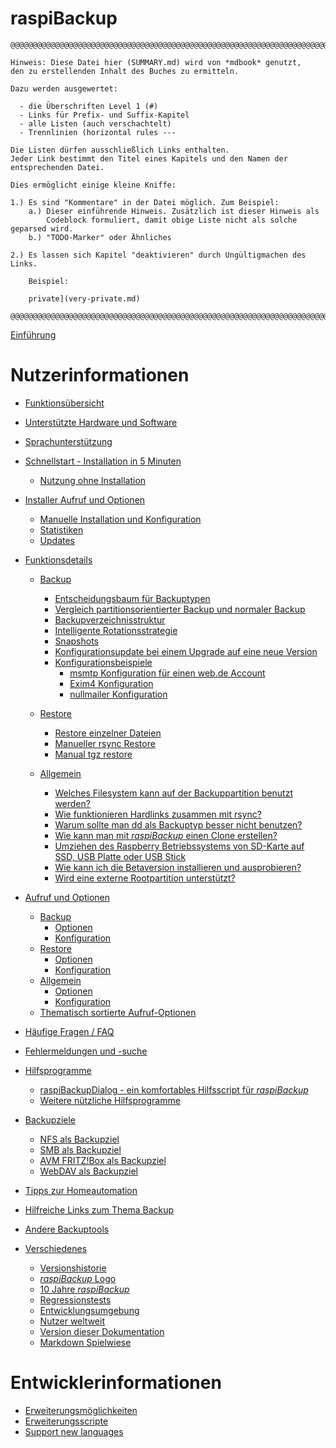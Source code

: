 <!-- vim: set conceallevel=0: -->
# raspiBackup

```
@@@@@@@@@@@@@@@@@@@@@@@@@@@@@@@@@@@@@@@@@@@@@@@@@@@@@@@@@@@@@@@@@@@@@@@@@@@@@@

Hinweis: Diese Datei hier (SUMMARY.md) wird von *mdbook* genutzt,
den zu erstellenden Inhalt des Buches zu ermitteln.

Dazu werden ausgewertet:

  - die Überschriften Level 1 (#)
  - Links für Prefix- und Suffix-Kapitel
  - alle Listen (auch verschachtelt)
  - Trennlinien (horizontal rules ---

Die Listen dürfen ausschließlich Links enthalten.
Jeder Link bestimmt den Titel eines Kapitels und den Namen der entsprechenden Datei.

Dies ermöglicht einige kleine Kniffe:

1.) Es sind "Kommentare" in der Datei möglich. Zum Beispiel:
    a.) Dieser einführende Hinweis. Zusätzlich ist dieser Hinweis als
        Codeblock formuliert, damit obige Liste nicht als solche geparsed wird.
    b.) "TODO-Marker" oder Ähnliches

2.) Es lassen sich Kapitel "deaktivieren" durch Ungültigmachen des Links.

    Beispiel:

    private](very-private.md)

@@@@@@@@@@@@@@@@@@@@@@@@@@@@@@@@@@@@@@@@@@@@@@@@@@@@@@@@@@@@@@@@@@@@@@@@@@@@@@
```


[Einführung](introduction.md)

# Nutzerinformationen

- [Funktionsübersicht](function-overview.md)

- [Unterstützte Hardware und Software](supported-hardware-and-software.md)

- [Sprachunterstützung](language-support.md)

- [Schnellstart - Installation in 5 Minuten](installation-in-5-minutes.md)
    - [Nutzung ohne Installation](using-raspibackup-without-installation.md)

- [Installer Aufruf und Optionen](installer.md)
    - [Manuelle Installation und Konfiguration](manual-installation-and-configuration.md)
    - [Statistiken](statistics.md)
    - [Updates](updates.md)

- [Funktionsdetails](function-intro.md)
    - [Backup](backup-intro.md)
        - [Entscheidungsbaum für Backuptypen](backup-types.md)
        - [Vergleich partitionsorientierter Backup und normaler Backup](normal-or-partition-backup.md)
        - [Backupverzeichnisstruktur](backup-directory-structure.md)
        - [Intelligente Rotationsstrategie](smart-recycle.md)
        - [Snapshots](snapshots.md)
        - [Konfigurationsupdate bei einem Upgrade auf eine neue Version](configuration-update-when-upgrading-to-a-new-version.md)
        - [Konfigurationsbeispiele](configuration-examples.md)
            - [msmtp Konfiguration für einen web.de Account](msmtp-configuration-for-web-de-account.md)
            - [Exim4 Konfiguration](exim4-configuration.md)
            - [nullmailer Konfiguration](nullmailer-configuration.md)

    - [Restore](restore-intro.md)
        - [Restore einzelner Dateien](how-to-retrieve-single-files-or-directories-from-the-backup.md)
        - [Manueller rsync Restore](manual-restore.md)
        - [Manual tgz restore](manual-restore-of-a-tgz-backup.md)

    - [Allgemein](more-questions-and-answers.md)
        - [Welches Filesystem kann auf der Backuppartition benutzt werden?](which-filesystem-can-be-used-on-the-backup-partition.md)
        - [Wie funktionieren Hardlinks zusammen mit rsync?](how-do-hardlinks-work-with-rsync.md)
        - [Warum sollte man dd als Backuptyp besser nicht benutzen?](why-shouldn-t-you-use-dd-as-backup-type.md)
        - [Wie kann man mit *raspiBackup* einen Clone erstellen?](how-to-create-a-cold-standby-clone-with-raspibackup.md)
        - [Umziehen des Raspberry Betriebssystems von SD-Karte auf SSD, USB Platte oder USB Stick](migrate-the-raspberry-os-from-sd-card-to-ssd-usb-disk-or-usb-pen-drive.md)
        - [Wie kann ich die Betaversion installieren und ausprobieren?](how-can-i-install-and-test-the-beta-version.md)
        - [Wird eine externe Rootpartition unterstützt?](external-root-partition.md)

- [Aufruf und Optionen](invocation-options.md)
    - [Backup](backup.md)
        - [Optionen](backup-options.md)
        - [Konfiguration](backup-config-options.md)
    - [Restore](restore.md)
        - [Optionen](restore-options.md)
        - [Konfiguration](restore-config-options.md)
    - [Allgemein](general.md)
        - [Optionen](general-options.md)
        - [Konfiguration](general-config-options.md)
    - [Thematisch sortierte Aufruf-Optionen](options-by-topic.md)

- [Häufige Fragen / FAQ](faq.md)

- [Fehlermeldungen und -suche](error-messages.md)

- [Hilfsprogramme](helper-scripts.md)
    - [raspiBackupDialog - ein komfortables Hilfsscript für *raspiBackup*](raspibackupdialog-a-convenient-helper-script-for-raspibackup.md)
    - [Weitere nützliche Hilfsprogramme](useful-helper-scripts.md)

- [Backupziele](backup-targets.md)
    - [NFS als Backupziel](nfs-as-backupspace.md)
    - [SMB als Backupziel](smb-as-backupspace.md)
    - [AVM FRITZ!Box als Backupziel](avm-fritzbox-as-backupspace.md)
    - [WebDAV als Backupziel](webdav-as-backupspace.md)

- [Tipps zur Homeautomation](tips-homeautomation.md)

- [Hilfreiche Links zum Thema Backup](helpful-links.md)
- [Andere Backuptools](other-raspberry-backup-tools.md)

- [Verschiedenes](miscellaneous.md)
    - [Versionshistorie](version-history.md)
    - [*raspiBackup* Logo](raspibackup-has-a-new-logo.md)
    - [10 Jahre *raspiBackup*](10-years-raspibackup.md)
    - [Regressionstests](regressiontests-executed.md)
    - [Entwicklungsumgebung](development-environment.md)
    - [Nutzer weltweit](list-of-countries-raspibackup-is-used-in-the-world.md)
    - [Version dieser Dokumentation](doc-version-info-automatically-generated.md)
    - [Markdown Spielwiese](markdown-playground.md)

# Entwicklerinformationen

- [Erweiterungsmöglichkeiten](hooks-for-own-scripts.md)
- [Erweiterungsscripte](extension-scripts.md)
- [Support new languages](local-language-support-for-languages-other-than-de-and-en-l10n.md)


[.status]: z_SUMMARY
[.status]: rst
